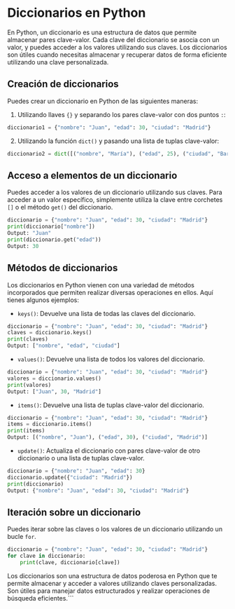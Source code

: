 # Diccionarios en Python

En Python, un diccionario es una estructura de datos que permite almacenar pares clave-valor. Cada clave del diccionario se asocia con un valor, y puedes acceder a los valores utilizando sus claves. Los diccionarios son útiles cuando necesitas almacenar y recuperar datos de forma eficiente utilizando una clave personalizada.

## Creación de diccionarios

Puedes crear un diccionario en Python de las siguientes maneras:

1. Utilizando llaves `{}` y separando los pares clave-valor con dos puntos `:`:

```python
diccionario1 = {"nombre": "Juan", "edad": 30, "ciudad": "Madrid"}
```

2. Utilizando la función `dict()` y pasando una lista de tuplas clave-valor:

```python
diccionario2 = dict([("nombre", "María"), ("edad", 25), ("ciudad", "Barcelona")])
```
## Acceso a elementos de un diccionario

Puedes acceder a los valores de un diccionario utilizando sus claves. Para acceder a un valor específico, simplemente utiliza la clave entre corchetes `[]` o el método `get()` del diccionario.

```python
diccionario = {"nombre": "Juan", "edad": 30, "ciudad": "Madrid"}
print(diccionario["nombre"])
Output: "Juan"
print(diccionario.get("edad"))
Output: 30
```

## Métodos de diccionarios

Los diccionarios en Python vienen con una variedad de métodos incorporados que permiten realizar diversas operaciones en ellos. Aquí tienes algunos ejemplos:

- `keys()`: Devuelve una lista de todas las claves del diccionario.

```python
diccionario = {"nombre": "Juan", "edad": 30, "ciudad": "Madrid"}
claves = diccionario.keys()
print(claves)
Output: ["nombre", "edad", "ciudad"]
```

- `values()`: Devuelve una lista de todos los valores del diccionario.

```python
diccionario = {"nombre": "Juan", "edad": 30, "ciudad": "Madrid"}
valores = diccionario.values()
print(valores)
Output: ["Juan", 30, "Madrid"]
```

- `items()`: Devuelve una lista de tuplas clave-valor del diccionario.

```python
diccionario = {"nombre": "Juan", "edad": 30, "ciudad": "Madrid"}
items = diccionario.items()
print(items)
Output: [("nombre", "Juan"), ("edad", 30), ("ciudad", "Madrid")]
```

- `update()`: Actualiza el diccionario con pares clave-valor de otro diccionario o una lista de tuplas clave-valor.

```python
diccionario = {"nombre": "Juan", "edad": 30}
diccionario.update({"ciudad": "Madrid"})
print(diccionario) 
Output: {"nombre": "Juan", "edad": 30, "ciudad": "Madrid"}
```

## Iteración sobre un diccionario

Puedes iterar sobre las claves o los valores de un diccionario utilizando un bucle `for`.

```python
diccionario = {"nombre": "Juan", "edad": 30, "ciudad": "Madrid"}
for clave in diccionario:
    print(clave, diccionario[clave])
```

Los diccionarios son una estructura de datos poderosa en Python que te permite almacenar y acceder a valores utilizando claves personalizadas. Son útiles para manejar datos estructurados y realizar operaciones de búsqueda eficientes.```

